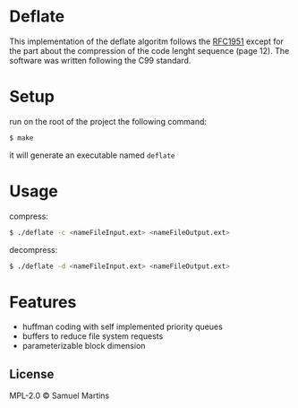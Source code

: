 # Deflate
This implementation of the deflate algoritm follows the [RFC1951](https://tools.ietf.org/html/rfc1951#section-Abstract) except for the part about the compression of the code lenght sequence (page 12). The software was written following the C99 standard.


# Setup

run on the root of the project the following command:

```sh
$ make
```
it will generate an executable named `deflate`


# Usage

compress:
```sh
$ ./deflate -c <nameFileInput.ext> <nameFileOutput.ext>
```

decompress:
```sh
$ ./deflate -d <nameFileInput.ext> <nameFileOutput.ext>
```


# Features

  - huffman coding with self implemented priority queues
  - buffers to reduce file system requests
  - parameterizable block dimension


License
----

MPL-2.0 © Samuel Martins
